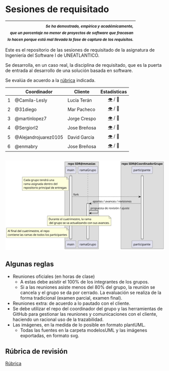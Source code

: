 # Sesiones de requisitado

<div align=right>

|<sub><i>Se ha demostrado, empírica y académicamente,<br>que un porcentaje no menor de proyectos de software que fracasan<br>lo hacen porque está mal llevada la fase de captura de los requisitos.</i></sub>
|-:

</div>

Este es el repositorio de las sesiones de requisitado de la asignatura de Ingeniería del Software I de UNEATLANTICO.

Se desarrolla, en un caso real, la disciplina de requisitado, que es la puerta de entrada al desarrollo de una solución basada en software. 

Se evalúa de acuerdo a la [rúbrica](documents/l'Rubrica.md) indicada.

<div align=center>

| |Coordinador|Cliente|Estadísticas|
|-|-|-|:-:|
1|@Camila-Lesly|Lucía Terán|[👁️](https://github.com/Camila-Lesly/25-26-IdSw1-SdR) / 📒
2|@31diego|Mar Pacheco|[👁️](https://github.com/31diego/25-26-IdSw1-SdR) / 📒
3|@martinlopez7|Jorge Crespo|[👁️](https://github.com/martinlopez7/25-26-IdSw1-SdR) / 📒
4|@Sergiorl2|Jose Breñosa|[👁️](https://github.com/Sergiorl2/25-26-IdSw1-SdR) / 📒
5|@Alejandrojuarez0105|David García|[👁️](https://github.com/Alejandrojuarez0105/25-26-IdSw1-SdR) / 📒
6|@enmabry|Jose Breñosa|[👁️](https://github.com/enmabry/25-26-IdSw1-SdR) / 📒

</div>

<div align=center>

||
|-|
![](/images/modelosUML/modelosUML/trabajoRepos.svg)

</div>

## Algunas reglas

- Reuniones oficiales (en horas de clase)
  - A estas debe asistir el 100% de los integrantes de los grupos.
  - Si a las reuniones asiste menos del 80% del grupo, la reunión se cancela y el grupo se da por cerrado. La evaluación se realiza de la forma tradicional (examen parcial, examen final).
- Reuniones extra: de acuerdo a lo pautado con el cliente.
- Se debe utilizar el repo del coordinador del grupo y las herramientas de GitHub para gestionar las reuniones y comunicaciones con el cliente, haciendo un racional uso de la trazabilidad.
- Las imágenes, en la medida de lo posible en formato plantUML. 
  - Todas las fuentes en la carpeta modelosUML y las imágenes exportadas, en formato svg.

## Rúbrica de revisión

[Rúbrica](documents/l'Rubrica.md)
